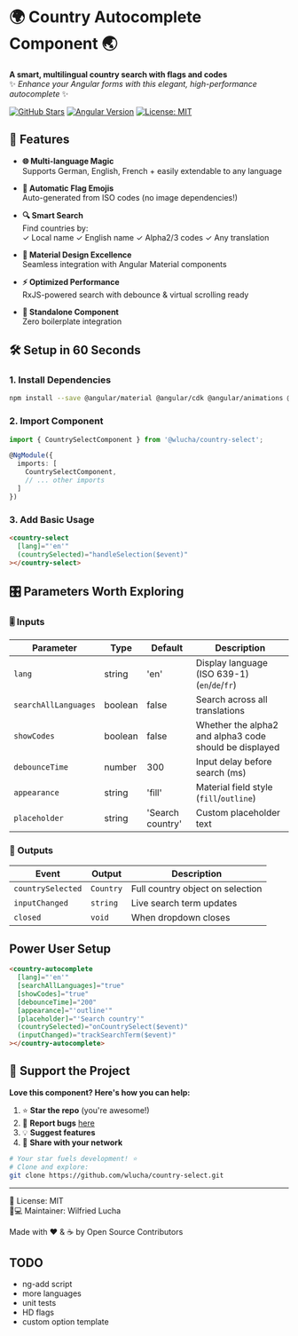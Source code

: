 # 🌍 Country Autocomplete Component 🌏

**A smart, multilingual country search with flags and codes**  
✨ *Enhance your Angular forms with this elegant, high-performance autocomplete* ✨

[![GitHub Stars](https://img.shields.io/github/stars/wlucha/ng-country-select?style=for-the-badge&logo=github)](https://github.com/wlucha/ng-country-select/stargazers)
[![Angular Version](https://img.shields.io/badge/Angular-16+-brightgreen?style=for-the-badge&logo=angular)](https://angular.io/)
[![License: MIT](https://img.shields.io/badge/License-MIT-yellow.svg?style=for-the-badge)](https://opensource.org/licenses/MIT)

## 🚀 Features

- **🌐 Multi-language Magic**  
  Supports German, English, French + easily extendable to any language

- **🎌 Automatic Flag Emojis**  
  Auto-generated from ISO codes (no image dependencies!)

- **🔍 Smart Search**  
  Find countries by:  
  ✓ Local name ✓ English name ✓ Alpha2/3 codes ✓ Any translation

- **🎨 Material Design Excellence**  
  Seamless integration with Angular Material components

- **⚡ Optimized Performance**  
  RxJS-powered search with debounce & virtual scrolling ready

- **🧩 Standalone Component**  
  Zero boilerplate integration


## 🛠️ Setup in 60 Seconds
### 1. Install Dependencies
```bash
npm install --save @angular/material @angular/cdk @angular/animations @wlucha/country-select
```

### 2. Import Component
```typescript
import { CountrySelectComponent } from '@wlucha/country-select';

@NgModule({
  imports: [
    CountrySelectComponent,
    // ... other imports
  ]
})
```
### 3. Add Basic Usage
```html
<country-select
  [lang]="'en'"
  (countrySelected)="handleSelection($event)"
></country-select>
```

## 🎛️ Parameters Worth Exploring

### 🎚️ Inputs

| Parameter           | Type    | Default | Description                          |
|---------------------|---------|---------|--------------------------------------|
| `lang`              | string  | 'en'    | Display language (ISO 639-1) (`en`/`de`/`fr`) |
| `searchAllLanguages`| boolean | false   | Search across all translations       |
| `showCodes`         | boolean | false   | Whether the alpha2 and alpha3 code should be displayed |
| `debounceTime`      | number  | 300     | Input delay before search (ms)       |
| `appearance`        | string  | 'fill'  | Material field style (`fill`/`outline`) |
| `placeholder`       | string  | 'Search country' | Custom placeholder text     |

### 🚨 Outputs

| Event               | Output              | Description                         |
|---------------------|---------------------|-------------------------------------|
| `countrySelected`   | `Country`           | Full country object on selection    |
| `inputChanged`      | `string`            | Live search term updates            |
| `closed`            | `void`              | When dropdown closes                |

## Power User Setup
```html
<country-autocomplete
  [lang]="'en'"
  [searchAllLanguages]="true"
  [showCodes]="true"
  [debounceTime]="200"
  [appearance]="'outline'"
  [placeholder]="'Search country'"
  (countrySelected)="onCountrySelect($event)"
  (inputChanged)="trackSearchTerm($event)"
></country-autocomplete>
```

## 🌟 Support the Project

**Love this component? Here's how you can help:**

1. ⭐ **Star the repo** (you're awesome!)  
2. 🐛 **Report bugs** [here](https://github.com/yourusername/country-autocomplete/issues)  
3. 💡 **Suggest features**  
4. 📢 **Share with your network**

```bash
# Your star fuels development! ⭐
# Clone and explore:
git clone https://github.com/wlucha/country-select.git
````

---

📄 License: MIT  
👨💻 Maintainer: Wilfried Lucha

Made with ❤️ & ☕ by Open Source Contributors

## TODO
- ng-add script
- more languages
- unit tests
- HD flags
- custom option template

